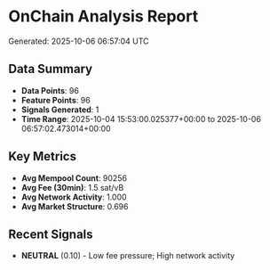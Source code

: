 # OnChain Analysis Report
Generated: 2025-10-06 06:57:04 UTC

## Data Summary
- **Data Points**: 96
- **Feature Points**: 96
- **Signals Generated**: 1
- **Time Range**: 2025-10-04 15:53:00.025377+00:00 to 2025-10-06 06:57:02.473014+00:00

## Key Metrics
- **Avg Mempool Count**: 90256
- **Avg Fee (30min)**: 1.5 sat/vB
- **Avg Network Activity**: 1.000
- **Avg Market Structure**: 0.696

## Recent Signals
- **NEUTRAL** (0.10) - Low fee pressure; High network activity
